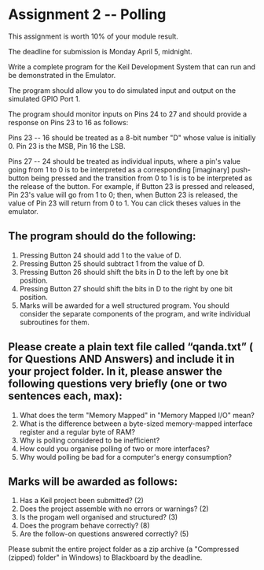 # Assignment 2 -- Polling
This assignment is worth 10% of your module result.

The deadline for submission is Monday April 5, midnight.

Write a complete program for the Keil Development System that can run and be demonstrated in the Emulator.

The program should allow you to do simulated input and output on the simulated GPIO Port 1.

The program should monitor inputs on Pins 24 to 27 and should provide a response on Pins 23 to 16 as follows:

Pins 23 -- 16 should be treated as a 8-bit number "D" whose value is initially 0. Pin 23 is the MSB, Pin 16 the LSB.

Pins 27 -- 24 should be treated as individual inputs, where a pin's value going from 1 to 0 is to be interpreted as a corresponding [imaginary] push-button being pressed and the transition from 0 to 1 is is to be interpreted as the release of the button. For example, if Button 23 is pressed and released, Pin 23's value will go from 1 to 0; then, when Button 23 is released, the value of Pin 23 will return from 0 to 1. You can click theses values in the emulator.

## The program should do the following:

1. Pressing Button 24 should add 1 to the value of D.
2. Pressing Button 25 should subtract 1 from the value of D.
3. Pressing Button 26 should shift the bits in D to the left by one bit position.
4. Pressing Button 27 should shift the bits in D to the right by one bit position.
5. Marks will be awarded for a well structured program. You should consider the separate components of the program, and write individual subroutines for them.

## Please create a plain text file called “qanda.txt” ( for Questions AND Answers) and include it in your project folder. In it, please answer the following questions very briefly (one or two sentences each, max):

1. What does the term "Memory Mapped" in "Memory Mapped I/O" mean?
2. What is the difference between a byte-sized memory-mapped interface register and a regular byte of RAM?
3. Why is polling considered to be inefficient?
4. How could you organise polling of two or more interfaces?
5. Why would polling be bad for a computer's energy consumption?


## Marks will be awarded as follows:

1. Has a Keil project been submitted? (2)
2. Does the project assemble with no errors or warnings? (2)
3. Is the progam well organised and structured? (3)
4. Does the program behave correctly? (8)
5. Are the follow-on questions answered correctly? (5)

Please submit the entire project folder as a zip archive (a "Compressed (zipped) folder" in Windows) to Blackboard by the deadline.


